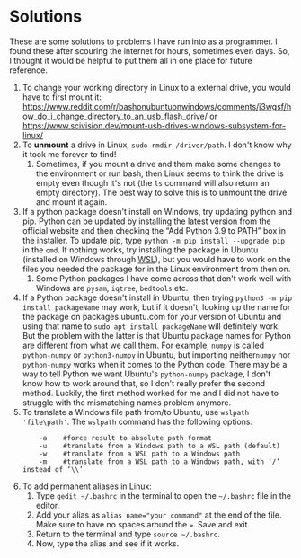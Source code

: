# Solutions
These are some solutions to problems I have run into as a programmer. I found these after scouring the internet for hours, sometimes even days. So, I thought it would be helpful to put them all in one place for future reference. 

1. To change your working directory in Linux to a external drive, you would have to first mount it: https://www.reddit.com/r/bashonubuntuonwindows/comments/j3wgsf/how_do_i_change_directory_to_an_usb_flash_drive/ or https://www.scivision.dev/mount-usb-drives-windows-subsystem-for-linux/
2. To __unmount__ a drive in Linux, `sudo rmdir /driver/path`. I don't know why it took me forever to find!
    1. Sometimes, if you mount a drive and them make some changes to the environment or run bash, then Linux seems to think the drive is empty even though it's not (the `ls` command will also return an empty directory). The best way to solve this is to unmount the drive and mount it again. 
4. If a python package doesn't install on Windows, try updating python and pip. Python can be updated by installing the latest version from the official website and then checking the “Add Python 3.9 to PATH” box in the installer. To update pip, type `python -m pip install --upgrade pip` in the `cmd`. If nothing works, try installing the package in Ubuntu (installed on Windows through [WSL](https://docs.microsoft.com/en-us/windows/wsl/install)), but you would have to work on the files you needed the package for in the Linux environment from then on. 
    1. Some Python packages I have come across that don't work well with Windows are `pysam`, `iqtree`, `bedtools` etc. 
5. If a Python package doesn't install in Ubuntu, then trying `python3 -m pip install packageName` may work, but if it doesn't, looking up the name for the package on packages.ubuntu.com for your version of Ubuntu and using that name to `sudo apt install packageName` will definitely work. But the problem with the latter is that Ubuntu package names for Python are different from what we call them. For example, `numpy` is called `python-numpy` or `python3-numpy` in Ubuntu, but importing neither`numpy` nor `python-numpy` works when it comes to the Python code. There may be a way to tell Python we want Ubuntu's `python-numpy` package, I don't know how to work around that, so I don't really prefer the second method. Luckily, the first method worked for me and I did not have to struggle with the mismatching names problem anymore.
6. To translate a Windows file path from/to Ubuntu, use ``wslpath 'file\path'``. The ``wslpath`` command has the following options:
   ```
       -a    #force result to absolute path format
       -u    #translate from a Windows path to a WSL path (default)
       -w    #translate from a WSL path to a Windows path
       -m    #translate from a WSL path to a Windows path, with ‘/’ instead of ‘\\’ 
   ```
7. To add permanent aliases in Linux:
    1. Type `gedit ~/.bashrc` in the terminal to open the `~/.bashrc` file in the editor. 
    2. Add your alias as `alias name="your command"` at the end of the file. Make sure to have no spaces around the `=`. Save and exit.
    3. Return to the terminal and type `source ~/.bashrc`. 
    4. Now, type the alias and see if it works.
